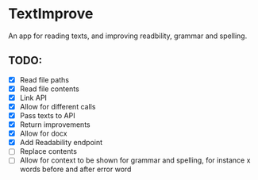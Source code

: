 # TextImprove

An app for reading texts, and improving readbility, grammar and spelling.

## TODO:
- [x] Read file paths
- [x] Read file contents
- [x] Link API
- [x] Allow for different calls
- [x] Pass texts to API
- [x] Return improvements
- [x] Allow for docx
- [x] Add Readability endpoint
- [ ] Replace contents
- [ ] Allow for context to be shown for grammar and spelling, for instance x words before and after error word